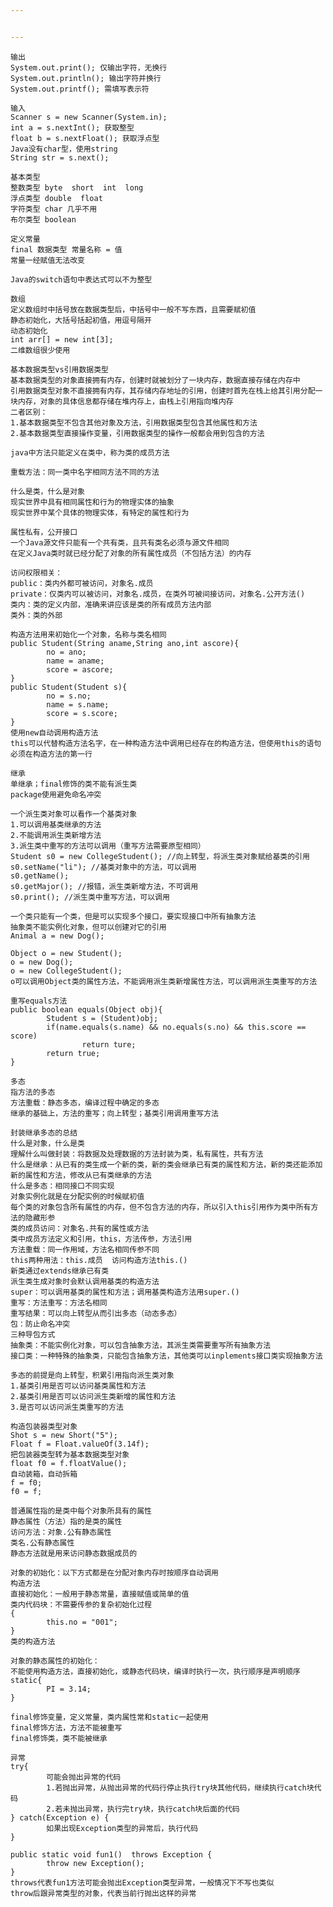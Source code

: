 ```yaml
---


---
```


<pre><code>输出
System.out.print(); 仅输出字符，无换行
System.out.println(); 输出字符并换行
System.out.printf(); 需填写表示符

输入
Scanner s = new Scanner(System.in);
int a = s.nextInt(); 获取整型
float b = s.nextFloat(); 获取浮点型
Java没有char型，使用string
String str = s.next();

基本类型
整数类型 byte  short  int  long
浮点类型 double  float
字符类型 char 几乎不用
布尔类型 boolean

定义常量
final 数据类型 常量名称 = 值
常量一经赋值无法改变

Java的switch语句中表达式可以不为整型

数组
定义数组时中括号放在数据类型后，中括号中一般不写东西，且需要赋初值
静态初始化，大括号括起初值，用逗号隔开
动态初始化
int arr[] = new int[3];
二维数组很少使用

基本数据类型vs引用数据类型
基本数据类型的对象直接拥有内存，创建时就被划分了一块内存，数据直接存储在内存中
引用数据类型对象不直接拥有内存，其存储内存地址的引用，创建时首先在栈上给其引用分配一块内存，对象的具体信息都存储在堆内存上，由栈上引用指向堆内存
二者区别：
1.基本数据类型不包含其他对象及方法，引用数据类型包含其他属性和方法
2.基本数据类型直接操作变量，引用数据类型的操作一般都会用到包含的方法

java中方法只能定义在类中，称为类的成员方法

重载方法：同一类中名字相同方法不同的方法

什么是类，什么是对象
现实世界中具有相同属性和行为的物理实体的抽象
现实世界中某个具体的物理实体，有特定的属性和行为

属性私有，公开接口
一个Java源文件只能有一个共有类，且共有类名必须与源文件相同
在定义Java类时就已经分配了对象的所有属性成员（不包括方法）的内存

访问权限相关：
public：类内外都可被访问，对象名.成员
private：仅类内可以被访问，对象名.成员，在类外可被间接访问，对象名.公开方法()
类内：类的定义内部，准确来讲应该是类的所有成员方法内部
类外：类的外部

构造方法用来初始化一个对象，名称与类名相同
public Student(String aname,String ano,int ascore){
		no = ano;
		name = aname;
		score = ascore;
}
public Student(Student s){
		no = s.no;
		name = s.name;
		score = s.score;
}
使用new自动调用构造方法
this可以代替构造方法名字，在一种构造方法中调用已经存在的构造方法，但使用this的语句必须在构造方法的第一行

继承
单继承；final修饰的类不能有派生类
package使用避免命名冲突

一个派生类对象可以看作一个基类对象
1.可以调用基类继承的方法
2.不能调用派生类新增方法
3.派生类中重写的方法可以调用（重写方法需要原型相同）
Student s0 = new CollegeStudent(); //向上转型，将派生类对象赋给基类的引用
s0.setName("li"); //基类对象中的方法，可以调用
s0.getName();
s0.getMajor(); //报错，派生类新增方法，不可调用
s0.print(); //派生类中重写方法，可以调用

一个类只能有一个类，但是可以实现多个接口，要实现接口中所有抽象方法
抽象类不能实例化对象，但可以创建对它的引用
Animal a = new Dog();

Object o = new Student();
o = new Dog();
o = new CollegeStudent();
o可以调用Object类的属性方法，不能调用派生类新增属性方法，可以调用派生类重写的方法

重写equals方法
public boolean equals(Object obj){
		Student s = (Student)obj;
		if(name.equals(s.name) &amp;&amp; no.equals(s.no) &amp;&amp; this.score == score)
				return ture;
		return true;
}

多态
指方法的多态
方法重载：静态多态，编译过程中确定的多态
继承的基础上，方法的重写；向上转型；基类引用调用重写方法

封装继承多态的总结
什么是对象，什么是类
理解什么叫做封装：将数据及处理数据的方法封装为类，私有属性，共有方法
什么是继承：从已有的类生成一个新的类，新的类会继承已有类的属性和方法，新的类还能添加新的属性和方法，修改从已有类继承的方法
什么是多态：相同接口不同实现
对象实例化就是在分配实例的时候赋初值
每个类的对象包含所有属性的内存，但不包含方法的内存，所以引入this引用作为类中所有方法的隐藏形参
类的成员访问：对象名.共有的属性或方法
类中成员方法定义和引用，this，方法传参，方法引用
方法重载：同一作用域，方法名相同传参不同
this两种用法：this.成员  访问构造方法this.()
新类通过extends继承已有类
派生类生成对象时会默认调用基类的构造方法
super：可以调用基类的属性和方法；调用基类构造方法用super.()
重写：方法重写：方法名相同
重写结果：可以向上转型从而引出多态（动态多态）
包：防止命名冲突
三种导包方式
抽象类：不能实例化对象，可以包含抽象方法，其派生类需要重写所有抽象方法
接口类：一种特殊的抽象类，只能包含抽象方法，其他类可以inplements接口类实现抽象方法

多态的前提是向上转型，积累引用指向派生类对象
1.基类引用是否可以访问基类属性和方法
2.基类引用是否可以访问派生类新增的属性和方法
3.是否可以访问派生类重写的方法

构造包装器类型对象
Shot s = new Short("5");
Float f = Float.valueOf(3.14f);
把包装器类型转为基本数据类型对象
float f0 = f.floatValue();
自动装箱，自动拆箱
f = f0;
f0 = f;

普通属性指的是类中每个对象所具有的属性
静态属性（方法）指的是类的属性
访问方法：对象.公有静态属性
类名.公有静态属性
静态方法就是用来访问静态数据成员的

对象的初始化：以下方式都是在分配对象内存时按顺序自动调用
构造方法
直接初始化：一般用于静态常量，直接赋值或简单的值
类内代码块：不需要传参的复杂初始化过程
{
		this.no = "001";
}
类的构造方法

对象的静态属性的初始化：
不能使用构造方法，直接初始化，或静态代码块，编译时执行一次，执行顺序是声明顺序
static{
		PI = 3.14;
}

final修饰变量，定义常量，类内属性常和static一起使用
final修饰方法，方法不能被重写
final修饰类，类不能被继承

异常
try{
		可能会抛出异常的代码
		1.若抛出异常，从抛出异常的代码行停止执行try块其他代码，继续执行catch块代码
		2.若未抛出异常，执行完try块，执行catch块后面的代码
} catch(Exception e) {
		如果出现Exception类型的异常后，执行代码
}

public static void fun1()  throws Exception {
		throw new Exception();
}
throws代表fun1方法可能会抛出Exception类型异常，一般情况下不写也类似
throw后跟异常类型的对象，代表当前行抛出这样的异常
</code></pre>

